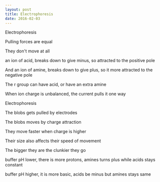 ```yaml
---
layout: post
title: Electrophoresis
date: 2016-02-03
---
```


Electrophoresis

Pulling forces are equal

They don't move at all

an ion of acid, breaks down to give minus, so attracted to the positive pole

And an ion of amine, breaks down to give plus, so it more attracted to the negative pole

The r group can have acid, or have an extra amine

When ion charge is unbalanced, the current pulls it one way

Electrophoresis

The blobs gets pulled by electrodes

The blobs moves by charge attraction

They move faster when charge is higher

Their size also affects their speed of movement

The bigger they are the clunkier they go

buffer pH lower, there is more protons, amines turns plus while acids stays constant 

buffer pH higher, it is more basic, acids be minus but amines stays same
